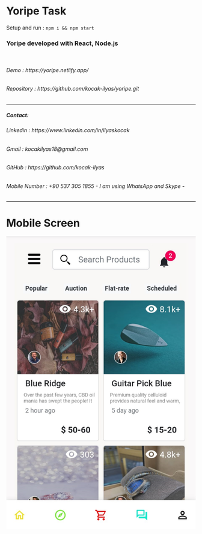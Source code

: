 # Yoripe Task

Setup and run : ```npm i && npm start``` 

<h3>Yoripe developed with React, Node.js</h3>
<br/>
<h6>Demo                : https://yoripe.netlify.app/ </h6>
<h6>Repository          : https://github.com/kocak-ilyas/yoripe.git </h6>
<hr/>
<h5>Contact:</h5>
<h6>Linkedin            : https://www.linkedin.com/in/ilyaskocak</h6>
<h6>Gmail               : kocakilyas18@gmail.com </h6>
<h6>GitHub              : https://github.com/kocak-ilyas</h6>
<h6>Mobile Number       : +90 537 305 1855  - I am using WhatsApp and Skype -</h6>
<hr/>

# Mobile Screen
<img src="./src/image/mobileScreen.jpg" alt="mobileScreen"/>